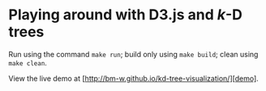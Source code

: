 # Playing around with D3.js and _k_-D trees

Run using the command `make run`; build only using `make build`; clean using `make clean`.

View the live demo at [http://bm-w.github.io/kd-tree-visualization/][demo].

[demo]: http://bm-w.github.io/kd-tree-visualization/ "k-D tree in D3.js | BM.W"